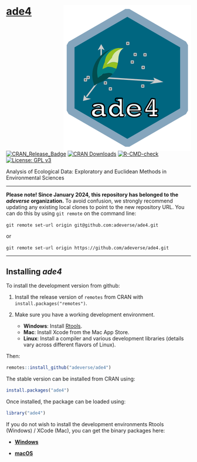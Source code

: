 # [ade4](http://pbil.univ-lyon1.fr/ADE-4/) <img src="man/figures/logo.svg" align="right" />

[![CRAN_Release_Badge](http://www.r-pkg.org/badges/version-ago/ade4)](http://cran.r-project.org/package=ade4)
[![CRAN Downloads](https://cranlogs.r-pkg.org/badges/ade4)](https://cran.r-project.org/package=ade4)
[![R-CMD-check](https://github.com/adeverse/ade4/actions/workflows/R-CMD-check.yaml/badge.svg)](https://github.com/adeverse/ade4/actions/workflows/R-CMD-check.yaml)
[![License: GPL v3](https://img.shields.io/badge/License-GPLv3-blue.svg)](https://www.gnu.org/licenses/gpl-3.0)

Analysis of Ecological Data: Exploratory and Euclidean Methods in Environmental Sciences

---------------------------

**Please note! Since January 2024, this repository has belonged to the *adeverse* organization.**
To avoid confusion, we strongly recommend updating any existing local clones to point to the new 
repository URL. You can do this by using `git remote` on the command line:

`git remote set-url origin git@github.com:adeverse/ade4.git`

or 

`git remote set-url origin https://github.com/adeverse/ade4.git`

---------------------------


Installing *ade4*
-------------

To install the development version from github:

1. Install the release version of `remotes` from CRAN with `install.packages("remotes")`.

2. Make sure you have a working development environment.
    * **Windows**: Install [Rtools](http://cran.r-project.org/bin/windows/Rtools/).
    * **Mac**: Install Xcode from the Mac App Store.
    * **Linux**: Install a compiler and various development libraries (details vary across different flavors of Linux).
    
Then:

```r
remotes::install_github("adeverse/ade4")
```

The stable version can be installed from CRAN using:

```r
install.packages("ade4")
```

Once installed, the package can be loaded using:

```r
library("ade4")
```

If you do not wish to install the development environments Rtools (Windows) / XCode (Mac), you can get the binary packages here:

* [**Windows**](http://pbil.univ-lyon1.fr/members/thioulouse/bin/windows/)

* [**macOS**](http://pbil.univ-lyon1.fr/members/thioulouse/bin/macosx/)
